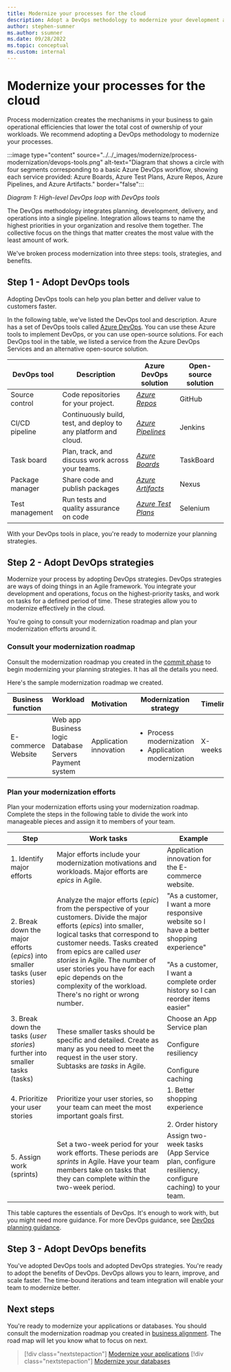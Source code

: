 ```yaml
---
title: Modernize your processes for the cloud
description: Adopt a DevOps methodology to modernize your development and operations. Process modernization is essential to lowering the total cost of ownership of your workloads.
author: stephen-sumner
ms.author: ssumner
ms.date: 09/28/2022
ms.topic: conceptual
ms.custom: internal
---
```


# Modernize your processes for the cloud

Process modernization creates the mechanisms in your business to gain operational efficiencies that lower the total cost of ownership of your workloads. We recommend adopting a DevOps methodology to modernize your processes.

:::image type="content" source="../../_images/modernize/process-modernization/devops-tools.png" alt-text="Diagram that shows a circle with four segments corresponding to a basic Azure DevOps workflow, showing each service provided: Azure Boards, Azure Test Plans, Azure Repos, Azure Pipelines, and Azure Artifacts." border="false":::

*Diagram 1: High-level DevOps loop with DevOps tools*

The DevOps methodology integrates planning, development, delivery, and operations into a single pipeline. Integration allows teams to name the highest priorities in your organization and resolve them together. The collective focus on the things that matter creates the most value with the least amount of work.

We've broken process modernization into three steps: tools, strategies, and benefits.

## Step 1 - Adopt DevOps tools

Adopting DevOps tools can help you plan better and deliver value to customers faster.

In the following table, we've listed the DevOps tool and description. Azure has a set of DevOps tools called [Azure DevOps](/azure/devops/user-guide/what-is-azure-devops). You can use these Azure tools to implement DevOps, or you can use open-source solutions. For each DevOps tool in the table, we listed a service from the Azure DevOps Services and an alternative open-source solution.

| DevOps tool | Description | Azure DevOps solution |  Open-source solution
| --- | --- | --- | --- |
| Source control | Code repositories for your project. | *[Azure Repos](/azure/devops/repos/get-started/what-is-repos)* | GitHub
| CI/CD pipeline | Continuously build, test, and deploy to any platform and cloud. | *[Azure Pipelines](/azure/devops/pipelines/get-started/what-is-azure-pipelines)* |  Jenkins
| Task board | Plan, track, and discuss work across your teams. | *[Azure Boards](/azure/devops/boards/get-started/what-is-azure-boards)* | TaskBoard |
| Package manager | Share code and publish packages | *[Azure Artifacts](/azure/devops/artifacts/start-using-azure-artifacts)* | Nexus |
| Test management| Run tests and quality assurance on code | *[Azure Test Plans](/azure/devops/test/overview)* | Selenium |

With your DevOps tools in place, you're ready to modernize your planning strategies.

## Step 2 - Adopt DevOps strategies

Modernize your process by adopting DevOps strategies. DevOps strategies are ways of doing things in an Agile framework. You integrate your development and operations, focus on the highest-priority tasks, and work on tasks for a defined period of time. These strategies allow you to modernize effectively in the cloud.

You're going to consult your modernization roadmap and plan your modernization efforts around it.

### Consult your modernization roadmap

Consult the modernization roadmap you created in the [commit phase](../business-alignment/envision-cloud-modernization.md#step-1---identify-modernization-motivations) to begin modernizing your planning strategies. It has all the details you need.

Here's the sample modernization roadmap we created.

|Business function<span title="Business Function">&nbsp;</span> |Workload <span title="Supporting IT Assets">&nbsp;</span> |Motivation<span title="Motivation">&nbsp;</span> |Modernization strategy|Timeline|
| --- | --- | --- | --- | --- |
|E-commerce<br>Website| Web app<br>Business logic<br>Database<br>Servers<br>Payment system|Application innovation |<ul><li>Process modernization</li><li>Application modernization</li></ul>| X-weeks|

### Plan your modernization efforts

Plan your modernization efforts using your modernization roadmap. Complete the steps in the following table to divide the work into manageable pieces and assign it to members of your team.

| Step | Work tasks | Example |
| --- | --- | --- |
| 1. Identify major efforts | Major efforts include your modernization motivations and workloads. Major efforts are *epics* in Agile. | Application innovation for the E-commerce website. |
| 2. Break down the major efforts (*epics*) into smaller tasks (user stories) |Analyze the major efforts (*epic*) from the perspective of your customers. Divide the major efforts (*epics*) into smaller, logical tasks that correspond to customer needs. Tasks created from epics are called *user stories* in Agile. The number of user stories you have for each epic depends on the complexity of the workload. There's no right or wrong number. | "As a customer, I want a more responsive website so I have a better shopping experience" <br><br> "As a customer, I want a complete order history so I can reorder items easier"|
| 3. Break down the tasks (*user stories*) further into smaller tasks (tasks)| These smaller tasks should be specific and detailed. Create as many as you need to meet the request in the user story. Subtasks are *tasks* in Agile. | Choose an App Service plan<br><br>Configure resiliency<br><br>Configure caching
| 4. Prioritize your user stories | Prioritize your user stories, so your team can meet the most important goals first. | 1. Better shopping experience <br><br> 2. Order history
| 5. Assign work (sprints) | Set a two-week period for your work efforts. These periods are *sprints* in Agile. Have your team members take on tasks that they can complete within the two-week period. | Assign two-week tasks (App Service plan, configure resiliency, configure caching) to your team.

This table captures the essentials of DevOps. It's enough to work with, but you might need more guidance. For more DevOps guidance, see [DevOps planning guidance](/devops/plan/planning-efficient-workloads-with-devops).

## Step 3 - Adopt DevOps benefits

You've adopted DevOps tools and adopted DevOps strategies. You're ready to adopt the benefits of DevOps. DevOps allows you to learn, improve, and scale faster. The time-bound iterations and team integration will enable your team to modernize better.

## Next steps

You're ready to modernize your applications or databases. You should consult the modernization roadmap you created in [business alignment](../business-alignment/index.md). The road map will let you know what to focus on next.

>[!div class="nextstepaction"]
> [Modernize your applications](../../modernize/modernize-strategies/application-modernization.md)
>[!div class="nextstepaction"]
> [Modernize your databases](../../modernize/modernize-strategies/database-modernization.md)
